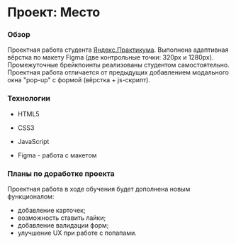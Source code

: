 # Проект: Место


### Обзор
Проектная работа студента [Яндекс.Практикума](https://practicum.yandex.ru/web/). Выполнена адаптивная вёрстка по макету Figma (две контрольные точки: 320px и 1280px). Промежуточные брейкпоинты реализованы студентом самостоятельно. Проектная работа отличается от предыдущих добавлением модального окна "pop-up" с формой  (вёрстка + js-скрипт).

### Технологии

* HTML5

* CSS3

* JavaScript

* Figma - работа с макетом

### Планы по доработке проекта
Проектная работа в ходе обучения будет дополнена новым функционалом:

 - добавление карточек;
 - возможность ставить лайки;
 - добавление валидации форм;
 - улучшение UX при работе с попапами.
